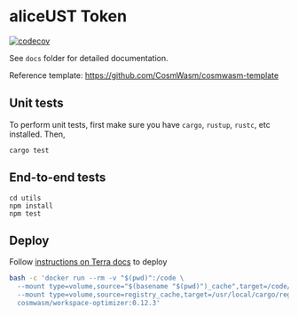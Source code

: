 # aliceUST Token

[![codecov](https://codecov.io/gh/Alice-Ltd/smart-contract/branch/main/graph/badge.svg?token=ER41USPZBX)](https://codecov.io/gh/Alice-Ltd/smart-contract)

See `docs` folder for detailed documentation.

Reference template: https://github.com/CosmWasm/cosmwasm-template

## Unit tests

To perform unit tests, first make sure you have `cargo`, `rustup`, `rustc`, etc installed. Then,

``cargo test``

## End-to-end tests

```
cd utils
npm install
npm test
```

## Deploy

Follow [instructions on Terra docs](https://docs.terra.money/contracts/tutorial/interacting.html#requirements) to deploy

```bash
bash -c 'docker run --rm -v "$(pwd)":/code \
  --mount type=volume,source="$(basename "$(pwd)")_cache",target=/code/target \
  --mount type=volume,source=registry_cache,target=/usr/local/cargo/registry \
  cosmwasm/workspace-optimizer:0.12.3'
```